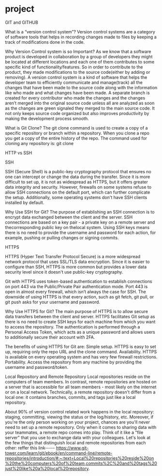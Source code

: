 # project
GIT and GITHUB

What is a “version control system”? 
Version control systems are a category of software tools that helps in recording changes made to files by keeping a track of modifications done in the code.

Why Version Control system is so Important?
As we know that a software product is developed in collaboration by a group of developers they might be located at different locations and each one of them 
contributes to some specific kind of functionality/features. So in order to contribute to the product, they made modifications to the source code(either 
by adding or removing). A version control system is a kind of software that helps the developer team to efficiently communicate and manage(track)
all the changes that have been made to the source code along with the information like who made and what changes have been made. A separate branch is created
for every contributor who made the changes and the changes aren’t merged into the original source code unless all are analyzed as soon as the changes are green 
signaled they merged to the main source code. It not only keeps source code organized but also improves productivity by making the development process smooth.

What is Git Clone?
The git clone command is used to create a copy of a specific repository or branch within a repository. When you clone a repo you get a copy of the entire 
history of the repo. The command used for cloning any repository is:
git clone <repository-link>

HTTP vs SSH

SSH

SSH (Secure Shell) is a public-key cryptography protocol that ensures no one can intercept or change the data during the transfer. Since it is more difficult
to set up, it is not as widespread as HTTPS, but it offers greater data integrity and security.
However, firewalls on some systems refuse to allow SSH connections on the default port, which can further complicate the setup. Additionally, some operating systems 
don't have SSH clients installed by default.

Why Use SSH for Git?
The purpose of establishing an SSH connection is to encrypt data exchanged between the client and the server. SSH connections are based on a key pair - a private key 
on a remote server and thecorresponding public key on thelocal system.
Using SSH keys means there is no need to provide the username and password for each action, for example, pushing or pulling changes or signing commits.

HTTPS

HTTPS (Hyper Text Transfer Protocol Secure) is a more widespread network protocol that uses SSL/TLS data encryption. Since it is easier to configure than SSH, HTTPS
is more common but provides a lower data security level since it doesn't use public-key cryptography.

Git with HTTPS uses token-based authentication to establish connections on port 443 via the Public/Private Pair authentication mode. Port 443 is open in almost 
every firewall, which isn’t always the case for SSH.
The downside of using HTTPS is that every action, such as git fetch, git pull, or git push asks for your username and password.

Why Use HTTPS for Git?
The main purpose of HTTPS is to allow secure data transfers between the client and server. HTTPS facilitates Git setup as there is no need to create SSH keys 
for each machine from which you want to access the repository.
The authentication is performed through a Personal Access Token, which acts as a unique password and allows users to additionally secure their account with 2FA.

The benefits of using HTTPS for Git are:
Simple setup. HTTPS is easy to set up, requiring only the repo URL and the clone command.
Availability. HTTPS is available on every operating system and has very few firewall restrictions.
Portability. Access the repository from any machine by providing the username and password/token.

Local Repository and Remote Repository
Local repositories reside on the computers of team members. In contrast, remote repositories are hosted on a server that is accessible for all team members -
most likely on the internet or on a local network. Technically, a remote repository doesn't differ from a local one: it contains branches, commits, and tags 
just like a local repository.

About 90% of version control related work happens in the local repository: staging, committing, viewing the status or the log/history, etc. Moreover, 
if you're the only person working on your project, chances are you'll never need to set up a remote repository.
Only when it comes to sharing data with your teammates, a remote repo comes into play. Think of it like a "file server" that you use to exchange data with your colleagues.
Let's look at the few things that distinguish local and remote repositories from each other:
reffer this link----- https://www.git-tower.com/learn/git/ebook/en/command-line/remote-repositories/introduction/#:~:text=Local%20repositories%20reside%20on%20the%20computers%20of%20team,commits%2C%20and%20tags%20just%20like%20a%20local%20repository.
